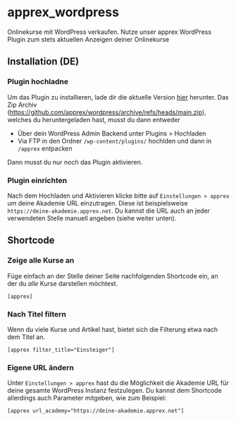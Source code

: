 # apprex_wordpress
Onlinekurse mit WordPress verkaufen. Nutze unser apprex WordPress Plugin zum stets aktuellen Anzeigen deiner Onlinekurse

## Installation (DE)
### Plugin hochladne
Um das Plugin zu installieren, lade dir die aktuelle Version [hier](https://github.com/apprex/wordpress/archive/refs/heads/main.zip) herunter.
Das Zip Archiv (https://github.com/apprex/wordpress/archive/refs/heads/main.zip), welches du heruntergeladen hast, musst du dann entweder
* Über dein WordPress Admin Backend unter Plugins > Hochladen
* Via FTP in den Ordner `/wp-content/plugins/` hochlden und dann in `/apprex` entpacken 

Dann musst du nur noch das Plugin aktivieren.

### Plugin einrichten
Nach dem Hochladen und Aktivieren klicke bitte auf `Einstellungen > apprex` um deine Akademie URL einzutragen.
Diese ist beispielsweise `https://deine-akademie.apprex.net`. Du kannst die URL auch an jeder verwendeten Stelle manuell angeben (siehe weiter unten).

## Shortcode
### Zeige alle Kurse an
Füge einfach an der Stelle deiner Seite nachfolgenden Shortcode ein, an der du *alle* Kurse darstellen möchtest.
```
[apprex]
```

### Nach Titel filtern
Wenn du viele Kurse und Artikel hast, bietet sich die Filterung etwa nach dem Titel an.
```
[apprex filter_title="Einsteiger"]
```

### Eigene URL ändern
Unter `Einstellungen > apprex` hast du die Möglichkeit die Akademie URL für deine gesamte WordPress Instanz festzulegen.
Du kannst dem Shortcode allerdings auch Parameter mitgeben, wie zum Beispiel:
```
[apprex url_academy="https://deine-akademie.apprex.net"]
```
